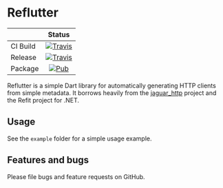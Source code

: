 # Reflutter

| | Status |
| --- | :---: |
| CI Build | [![Travis](https://img.shields.io/travis/com/ctartamella/reflutter.svg?style=for-the-badge)](https://travis-ci.com/ctartamella/reflutter) |
| Release | [![Travis](https://img.shields.io/travis/com/ctartamella/reflutter/release.svg?style=for-the-badge)](https://travis-ci.com/ctartamella/reflutter) |
| Package | [![Pub](https://img.shields.io/pub/v/reflutter.svg?style=for-the-badge)](https://pub.dartlang.org/packages/reflutter) |

Reflutter is a simple Dart library for automatically generating HTTP clients from
simple metadata.  It borrows heavily from the [jaguar_http](https://github.com/jaguar-dart/jaguar_http)
project and the Refit project for .NET.

## Usage

See the ```example``` folder for a simple usage example.

## Features and bugs

Please file bugs and feature requests on GitHub.
